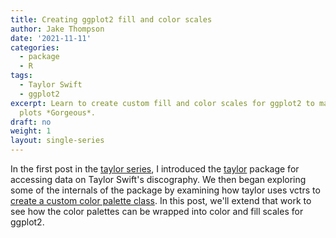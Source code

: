 ```yaml
---
title: Creating ggplot2 fill and color scales
author: Jake Thompson
date: '2021-11-11'
categories:
  - package
  - R
tags:
  - Taylor Swift
  - ggplot2
excerpt: Learn to create custom fill and color scales for ggplot2 to make your
  plots *Gorgeous*.
draft: no
weight: 1
layout: single-series
---
```




In the first post in the [taylor series](https://www.wjakethompson.com/blog/taylor/), I introduced the [taylor](https://taylor.wjakethompson.com) package for accessing data on Taylor Swift's discography.
We then began exploring some of the internals of the package by examining how taylor uses vctrs to [create a custom color palette class](../2021-10-24-taylor-palettes/).
In this post, we'll extend that work to see how the color palettes can be wrapped into color and fill scales for ggplot2.


